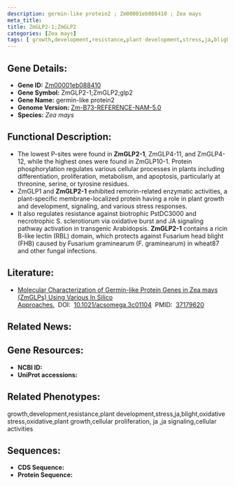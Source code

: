 ```yaml
---
description: germin-like protein2 ; Zm00001eb088410 ; Zea mays
meta_title:
title: ZmGLP2-1;ZmGLP2
categories: [Zea mays]
tags: [ growth,development,resistance,plant development,stress,ja,blight,oxidative stress,oxidative,plant growth,cellular proliferation, ja ,ja signaling,cellular activities ]
---
```


## Gene Details:
- **Gene ID:**	[Zm00001eb088410]()
- **Gene Symbol:** ZmGLP2-1;ZmGLP2;glp2
- **Gene Name:** germin-like protein2
- **Genome Version:** [Zm-B73-REFERENCE-NAM-5.0]()
- **Species:** *Zea mays*

## Functional Description:
   - The lowest P-sites were found in ****ZmGLP2**-1**, ZmGLP4-11, and ZmGLP4-12, while the highest ones were found in ZmGLP10-1. Protein phosphorylation regulates various cellular processes in plants including differentiation, proliferation, metabolism, and apoptosis, particularly at threonine, serine, or tyrosine residues.
   - ZmGLP1 and ****ZmGLP2**-1** exhibited remorin-related enzymatic activities, a plant-specific membrane-localized protein having a role in plant growth and development, signaling, and various stress responses.
   - It also regulates resistance against biotrophic PstDC3000 and necrotrophic S. sclerotiorum via oxidative burst and JA signaling pathway activation in transgenic Arabidopsis. ****ZmGLP2**-1** contains a ricin B-like lectin (RBL) domain, which protects against Fusarium head blight (FHB) caused by Fusarium graminearum (F. graminearum) in wheat87 and other fungal infections.

## Literature:
   - [Molecular Characterization of Germin-like Protein Genes in Zea mays (ZmGLPs) Using Various In Silico Approaches.]( https://www.ncbi.nlm.nih.gov/pmc/articles/PMC10173433/)&nbsp;&nbsp;DOI:&nbsp;&nbsp;[10.1021/acsomega.3c01104](https://www.ncbi.nlm.nih.gov/pmc/articles/PMC10173433/)&nbsp;&nbsp;PMID:&nbsp;&nbsp;[37179620](https://pubmed.ncbi.nlm.nih.gov/37179620/)

## Related News:

## Gene Resources:
- **NCBI ID:** [](https://www.ncbi.nlm.nih.gov/gene/?term=)
- **UniProt accessions:** [](https://www.uniprot.org/uniprotkb//entry)

## Related Phenotypes:
growth,development,resistance,plant development,stress,ja,blight,oxidative stress,oxidative,plant growth,cellular proliferation, ja ,ja signaling,cellular activities

## Sequences:
- **CDS Sequence:**
- **Protein Sequence:**
